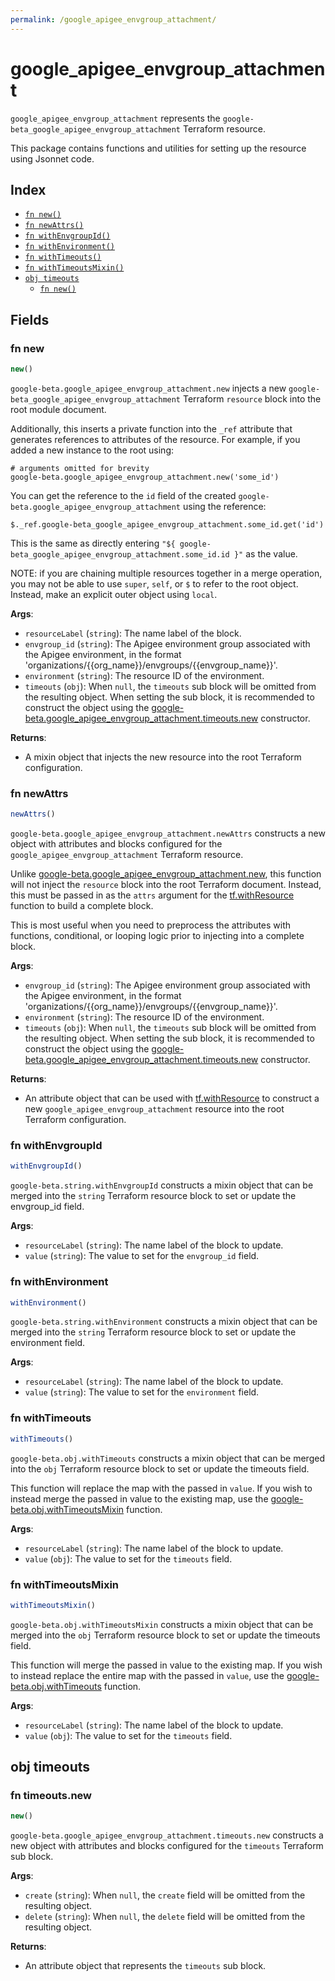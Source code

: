 ```yaml
---
permalink: /google_apigee_envgroup_attachment/
---
```


# google_apigee_envgroup_attachment

`google_apigee_envgroup_attachment` represents the `google-beta_google_apigee_envgroup_attachment` Terraform resource.



This package contains functions and utilities for setting up the resource using Jsonnet code.


## Index

* [`fn new()`](#fn-new)
* [`fn newAttrs()`](#fn-newattrs)
* [`fn withEnvgroupId()`](#fn-withenvgroupid)
* [`fn withEnvironment()`](#fn-withenvironment)
* [`fn withTimeouts()`](#fn-withtimeouts)
* [`fn withTimeoutsMixin()`](#fn-withtimeoutsmixin)
* [`obj timeouts`](#obj-timeouts)
  * [`fn new()`](#fn-timeoutsnew)

## Fields

### fn new

```ts
new()
```


`google-beta.google_apigee_envgroup_attachment.new` injects a new `google-beta_google_apigee_envgroup_attachment` Terraform `resource`
block into the root module document.

Additionally, this inserts a private function into the `_ref` attribute that generates references to attributes of the
resource. For example, if you added a new instance to the root using:

    # arguments omitted for brevity
    google-beta.google_apigee_envgroup_attachment.new('some_id')

You can get the reference to the `id` field of the created `google-beta.google_apigee_envgroup_attachment` using the reference:

    $._ref.google-beta_google_apigee_envgroup_attachment.some_id.get('id')

This is the same as directly entering `"${ google-beta_google_apigee_envgroup_attachment.some_id.id }"` as the value.

NOTE: if you are chaining multiple resources together in a merge operation, you may not be able to use `super`, `self`,
or `$` to refer to the root object. Instead, make an explicit outer object using `local`.

**Args**:
  - `resourceLabel` (`string`): The name label of the block.
  - `envgroup_id` (`string`): The Apigee environment group associated with the Apigee environment,
in the format &#39;organizations/{{org_name}}/envgroups/{{envgroup_name}}&#39;.
  - `environment` (`string`): The resource ID of the environment.
  - `timeouts` (`obj`):  When `null`, the `timeouts` sub block will be omitted from the resulting object. When setting the sub block, it is recommended to construct the object using the [google-beta.google_apigee_envgroup_attachment.timeouts.new](#fn-timeoutsnew) constructor.

**Returns**:
- A mixin object that injects the new resource into the root Terraform configuration.


### fn newAttrs

```ts
newAttrs()
```


`google-beta.google_apigee_envgroup_attachment.newAttrs` constructs a new object with attributes and blocks configured for the `google_apigee_envgroup_attachment`
Terraform resource.

Unlike [google-beta.google_apigee_envgroup_attachment.new](#fn-new), this function will not inject the `resource`
block into the root Terraform document. Instead, this must be passed in as the `attrs` argument for the
[tf.withResource](https://github.com/tf-libsonnet/core/tree/main/docs#fn-withresource) function to build a complete block.

This is most useful when you need to preprocess the attributes with functions, conditional, or looping logic prior to
injecting into a complete block.

**Args**:
  - `envgroup_id` (`string`): The Apigee environment group associated with the Apigee environment,
in the format &#39;organizations/{{org_name}}/envgroups/{{envgroup_name}}&#39;.
  - `environment` (`string`): The resource ID of the environment.
  - `timeouts` (`obj`):  When `null`, the `timeouts` sub block will be omitted from the resulting object. When setting the sub block, it is recommended to construct the object using the [google-beta.google_apigee_envgroup_attachment.timeouts.new](#fn-timeoutsnew) constructor.

**Returns**:
  - An attribute object that can be used with [tf.withResource](https://github.com/tf-libsonnet/core/tree/main/docs#fn-withresource) to construct a new `google_apigee_envgroup_attachment` resource into the root Terraform configuration.


### fn withEnvgroupId

```ts
withEnvgroupId()
```

`google-beta.string.withEnvgroupId` constructs a mixin object that can be merged into the `string`
Terraform resource block to set or update the envgroup_id field.



**Args**:
  - `resourceLabel` (`string`): The name label of the block to update.
  - `value` (`string`): The value to set for the `envgroup_id` field.


### fn withEnvironment

```ts
withEnvironment()
```

`google-beta.string.withEnvironment` constructs a mixin object that can be merged into the `string`
Terraform resource block to set or update the environment field.



**Args**:
  - `resourceLabel` (`string`): The name label of the block to update.
  - `value` (`string`): The value to set for the `environment` field.


### fn withTimeouts

```ts
withTimeouts()
```

`google-beta.obj.withTimeouts` constructs a mixin object that can be merged into the `obj`
Terraform resource block to set or update the timeouts field.

This function will replace the map with the passed in `value`. If you wish to instead merge the
passed in value to the existing map, use the [google-beta.obj.withTimeoutsMixin](TODO) function.

**Args**:
  - `resourceLabel` (`string`): The name label of the block to update.
  - `value` (`obj`): The value to set for the `timeouts` field.


### fn withTimeoutsMixin

```ts
withTimeoutsMixin()
```

`google-beta.obj.withTimeoutsMixin` constructs a mixin object that can be merged into the `obj`
Terraform resource block to set or update the timeouts field.

This function will merge the passed in value to the existing map. If you wish
to instead replace the entire map with the passed in `value`, use the [google-beta.obj.withTimeouts](TODO)
function.


**Args**:
  - `resourceLabel` (`string`): The name label of the block to update.
  - `value` (`obj`): The value to set for the `timeouts` field.


## obj timeouts



### fn timeouts.new

```ts
new()
```


`google-beta.google_apigee_envgroup_attachment.timeouts.new` constructs a new object with attributes and blocks configured for the `timeouts`
Terraform sub block.



**Args**:
  - `create` (`string`):  When `null`, the `create` field will be omitted from the resulting object.
  - `delete` (`string`):  When `null`, the `delete` field will be omitted from the resulting object.

**Returns**:
  - An attribute object that represents the `timeouts` sub block.
